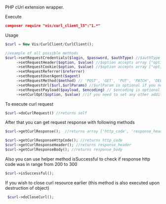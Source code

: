 PHP cUrl extension wrapper.

Execute
```json
composer require "vis/curl_client_l5":"1.*"
```

Usage
```php
$curl = New Vis/CurlClient/CurlClient();

//example of all possible methods
$curl->setRequestCredentials($login, $password, $authType) //$authType is optional
     ->setRequestHeader($option, $value) //$option accepts array ["option" => "value", "option1" => "value1"]
     ->setRequestCookie($option, $value) //$option accepts array ["option" => "value", "option1" => "value1"]
     ->setRequestReferrer($referrer)
     ->setRequestUserAgent($agent)
     ->setRequestMethod($method) // 'POST', 'GET', 'PUT', 'PATCH', 'DELETE'
     ->setRequestUrl($url,$urlParams) //$urlParam is optional if you need to add params to query string
     ->setRequestPayload($payload, $encoding) // $encoding is optional. Accepts either 'json' or 'query' and encodes payload to given format, otherwise doesn't encode.
     ->setCurlOpt($option, $value) //if you need to set any other additional curl options
```

To execute curl request
```php
$curl->doCurlRequest() //returns self
```

After that you can get request response with following methods
```php
$curl->getCurlResponse();  //returns array ['http_code', 'response_header', 'response_body']

$curl->getCurlResponseHttpCode(); //returns http_code
$curl->getCurlResponseHeader(); //returns response_header
$curl->getCurlResponseBody(); //returns response_body
```

Also you can use helper method isSuccessful to check if response http code was in range from 200 to 300
```php
$curl->isSuccessful();
```

If you wish to close curl resource earlier (this method is also executed upon destruction of object)
```php
 $curl->doCloseCurl();
```
